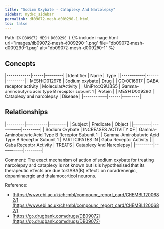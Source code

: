 ```yaml
---
title: "Sodium Oxybate - Cataplexy And Narcolepsy"
sidebar: mydoc_sidebar
permalink: db09072-mesh-d009290-1.html
toc: false 
---
```



Path ID: `DB09072_MESH_D009290_1`
{% include image.html url="images/db09072-mesh-d009290-1.png" file="db09072-mesh-d009290-1.png" alt="db09072-mesh-d009290-1" %}

## Concepts

|------------|------|---------|
| Identifier | Name | Type    |
|------------|------|---------|
| MESH:D012978 | Sodium oxybate | Drug |
| GO:0016917 | GABA receptor activity | MolecularActivity |
| UniProt:Q9UBS5 | Gamma-aminobutyric acid type B receptor subunit 1 | Protein |
| MESH:D009290 | Cataplexy and narcolepsy | Disease |
|------------|------|---------|

## Relationships

|---------|-----------|---------|
| Subject | Predicate | Object  |
|---------|-----------|---------|
| Sodium Oxybate | INCREASES ACTIVITY OF | Gamma-Aminobutyric Acid Type B Receptor Subunit 1 |
| Gamma-Aminobutyric Acid Type B Receptor Subunit 1 | PARTICIPATES IN | Gaba Receptor Activity |
| Gaba Receptor Activity | TREATS | Cataplexy And Narcolepsy |
|---------|-----------|---------|

Comment: The exact mechanism of action of sodium oxybate for treating narcolepsy and cataplexy is not known but is is hypothesised that its therapeutic effects are due to GABA(B) effects on noradrenergic, dopaminaergic and thalamocorticol neurons.

Reference: 
  - [https://www.ebi.ac.uk/chembl/compound_report_card/CHEMBL1200682/](https://www.ebi.ac.uk/chembl/compound_report_card/CHEMBL1200682/)
  - [https://go.drugbank.com/drugs/DB09072](https://go.drugbank.com/drugs/DB09072)
